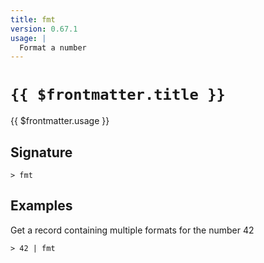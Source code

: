 ```yaml
---
title: fmt
version: 0.67.1
usage: |
  Format a number
---
```


# <code>{{ $frontmatter.title }}</code>

<div style='white-space: pre-wrap;'>{{ $frontmatter.usage }}</div>

## Signature

```> fmt ```

## Examples

Get a record containing multiple formats for the number 42
```shell
> 42 | fmt
```
